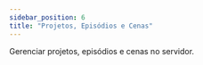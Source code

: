 ```yaml
---
sidebar_position: 6
title: "Projetos, Episódios e Cenas"
---
```


Gerenciar projetos, episódios e cenas no servidor.